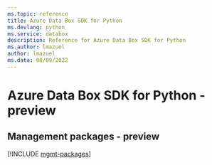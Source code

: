 ```yaml
---
ms.topic: reference
title: Azure Data Box SDK for Python
ms.devlang: python
ms.service: databox
description: Reference for Azure Data Box SDK for Python
ms.author: lmazuel
author: lmazuel
ms.data: 08/09/2022
---
```

# Azure Data Box SDK for Python - preview

## Management packages - preview
[!INCLUDE [mgmt-packages](data-box-mgmt-index.md)]